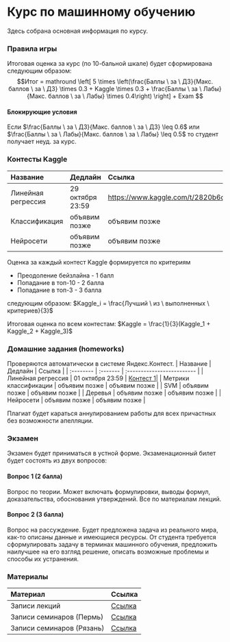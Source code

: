 # Курс по машинному обучению
Здесь собрана основная информация по курсу.

### Правила игры

Итоговая оценка за курс (по 10-бальной шкале) будет сформирована следующим образом:
$$Итог = mathround \left[ 5 \times \left(\frac{Баллы \ за \ ДЗ}{Макс. баллов \ за \ ДЗ} \times 0.3 + Kaggle \times 0.3 + \frac{Баллы \ за \ Лабы}{Макс. баллов \ за \ Лабы} \times 0.4\right) \right] + Exam $$

#### Блокирующие условия

Если $\frac{Баллы \ за \ ДЗ}{Макс. баллов \ за \ ДЗ} \leq 0.6$ или $\frac{Баллы \ за \ Лабы}{Макс. баллов \ за \ Лабы} \leq 0.5$ то студент получает неуд. за курс.

### Контесты Kaggle

| Название | Дедлайн     | Ссылка                |
| :-------- | :------- | :------------------------- |
| Линейная регрессия | 29 октября 23:59 | https://www.kaggle.com/t/2820b6d8199b4bea9626cf57cfa3fd73 |
| Классификация | объявим позже | объявим позже |
| Нейросети | объявим позже | объявим позже |

Оценка за каждый контест Kaggle формируется по критериям
- Преодоление бейзлайна - 1 балл 
- Попадание в топ-10 - 2 балла
- Попадание в топ-3 - 3 балла

следующим образом: $Kaggle_i = \frac{Лучший \ из \ выполненных \ критериев}{3}$

Итоговая оценка по всем контестам: $Kaggle = \frac{1}{3}(Kaggle_1 + Kaggle_2 + Kaggle_3)$


### Домашние задания (homeworks)
Проверяются автоматически в системе Яндекс.Контест. 
| Название | Дедлайн     | Ссылка                |
| :-------- | :------- | :------------------------- |
| Линейная регрессия | 01 октября 23:59 | [Контест 1](https://contest.yandex.ru/contest/52519/problems/)|
| Метрики классификации | объявим позже | объявим позже |
| SVM | объявим позже | объявим позже |
| Деревья | объявим позже | объявим позже |
| Нейросети | объявим позже | объявим позже |


Плагиат будет караться аннулированием работы для всех причастных без возможности апелляции.

### Экзамен

Экзамен будет приниматься в устной форме. Экзаменационный билет будет состоять из двух вопросов:

#### Вопрос 1 (2 балла)

Вопрос по теории. Может включать формулировки, выводы формул, доказательства, обоснования утверждений. Все по материалам лекций.

#### Вопрос 2 (3 балла)

Вопрос на рассуждение. Будет предложена задача из реального мира, как-то описаны данные и имеющиеся ресурсы. От студента требуется сформулировать задачу в терминах машинного обучения, предложить наилучшее на его взгляд решение, описать возможные проблемы и способы их устранения.

### Материалы

| Материал | Ссылка |
| :-------- | :------- |
| Записи лекций | [Ссылка](https://drive.google.com/drive/folders/1tl3O15BVU86Cx_Ql-B_u4ewM-g-obFug?usp=sharing)|
| Записи семинаров (Пермь) | [Ссылка](https://drive.google.com/drive/folders/1IIUTxlsSLnHLpWSU3aJqhFFRyqyazFc7?usp=sharing)|
| Записи семинаров (Рязань) | [Ссылка](https://drive.google.com/drive/folders/14v_lEpfInepXQADu4ZPpXFE5Q0scvH1v?usp=sharing)|
